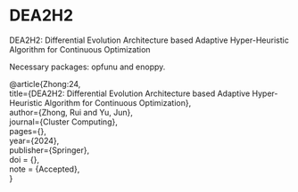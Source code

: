 # DEA2H2
DEA2H2: Differential Evolution Architecture based Adaptive Hyper-Heuristic Algorithm for Continuous Optimization

Necessary packages: opfunu and enoppy.

@article{Zhong:24,  
  title={DEA2H2: Differential Evolution Architecture based Adaptive Hyper-Heuristic Algorithm for Continuous Optimization},  
  author={Zhong, Rui and Yu, Jun},  
  journal={Cluster Computing},  
  pages={},  
  year={2024},  
  publisher={Springer},  
  doi = {},  
  note = {Accepted},  
}
